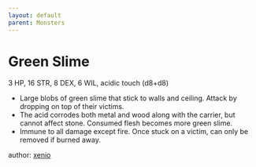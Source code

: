 ```yaml
---
layout: default
parent: Monsters
---
```


# Green Slime
3 HP, 16 STR, 8 DEX, 6 WIL, acidic touch (d8+d8)

- Large blobs of green slime that stick to walls and ceiling. Attack by dropping on top of their victims.
- The acid corrodes both metal and wood along with the carrier, but cannot affect stone. Consumed flesh becomes more green slime. 
- Immune to all damage except fire. Once stuck on a victim, can only be removed if burned away.

author: [xenio](https://xenioinabottle.blogspot.com/2021/03/classic-monsters-for-cairnito-part-2.html)
